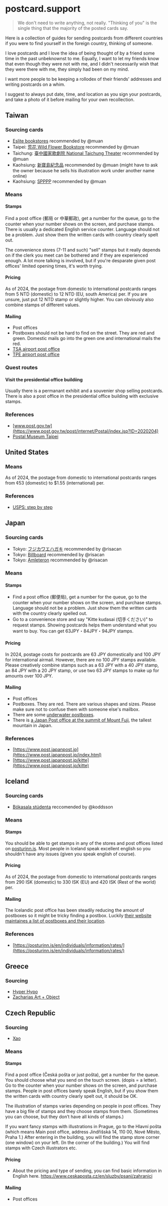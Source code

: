 # postcard.support

> We don't need to write anything, not really. "Thinking of you" is the single thing that the majority of the posted cards say.

Here is a collection of guides for sending postcards from different countries if you were to find yourself in the foreign country, thinking of someone.

I love postcards and I love the idea of being thought of by a friend some time in the past unbeknownst to me. Equally, I want to let my friends know that even though they were not with me, and I didn't necessarily wish that they were there with me, they simply had been on my mind.

I want more people to be keeping a rollodex of their friends' addresses and writing postcards on a whim.

I suggest to always put date, time, and location as you sign your postcards, and take a photo of it before mailing for your own recollection.

## Taiwan

### Sourcing cards

- [Eslite bookstores](https://www.eslite.com/) recommended by @muan
- Taipei: [荒花 Wild Flower Bookstore](https://www.facebook.com/wildflowerbookstore/) recommended by @muan
- Taichung: [臺中國家歌劇院 National Taichung Theater](https://maps.app.goo.gl/BddJho9RbEy9Y1XNA) recommended by @muan
- Kaohsiung: [新寶島紀念品](https://www.instagram.com/superbirdtrademark) recommended by @muan (might have to ask the owner because he sells his illustration work under another name online)
- Kaohsiung: [SPPPP](https://maps.app.goo.gl/k6Z5hT7d8sQMxRVz7) recommended by @muan

### Means

#### Stamps

Find a post office (郵局 or 中華郵政), get a number for the queue, go to the counter when your number shows on the screen, and purchase stamps. There is usually a dedicated English service counter. Language should not be a problem. Just show them the written cards with country clearly spelt out.

The convenience stores (7-11 and such) "sell" stamps but it really depends on if the clerk you meet can be bothered and if they are experienced enough. A lot more talking is involved, but if you're desparate given post offices' limited opening times, it's worth trying.

#### Pricing

As of 2024, the postage from domestic to international postcards ranges from 5 NTD (domestic) to 12 NTD (EU, south America) per. If you are unsure, just put 12 NTD stamp or slightly higher. You can obviously also combine stamps of different values.

#### Mailing

- Post offices
- Postboxes should not be hard to find on the street. They are red and green. Domestic mails go into the green one and international mails the red.
- [TSA airport post office](https://maps.app.goo.gl/5LZGRg2jH8WM8yn49)
- [TPE airport post office](https://maps.app.goo.gl/haXC4CVGVERrQ19G9)

### Quest routes

#### Visit the presidential office buildiing

Usually there is a permanant exhibit and a souvenier shop selling postcards. There is also a post office in the presidential office building with exclusive stamps.

### References

- [www.post.gov.tw](https://www.post.gov.tw/post/internet/Postal/index.jsp?ID=2020204)
- [Postal Museum Taipei](https://maps.app.goo.gl/j479tTc2vBjyudEdA)

## United States

### Means

As of 2024, the postage from domestic to international postcards ranges from ¢53 (domestic) to $1.55 (international) per.

### References

- [USPS: step by step](https://www.usps.com/ship/letters.htm)

## Japan

### Sourcing cards

- Tokyo: [フジカワエハガキ](https://www.instagram.com/tf_sengajin/) recommended by @risacan
- Tokyo: [Billboard](https://www.billboard-kj.com) recommended by @risacan
- Tokyo: [Amleteron](https://amleteron.blogspot.com/) recommended by @risacan

### Means

#### Stamps

- Find a post office (郵便局), get a number for the queue, go to the counter when your number shows on the screen, and purchase stamps. Language should not be a problem. Just show them the written cards with the country clearly spelled out.
- Go to a convenience store and say "Kitte kudasai (切手ください)" to request stamps. Showing postcards helps them understand what you want to buy. You can get 63JPY・84JPY・94JPY stamps.

#### Pricing

In 2024, postage costs for postcards are 63 JPY domestically and 100 JPY for international airmail. However, there are no 100 JPY stamps available. Please creatively combine stamps such as a 63 JPY with a 40 JPY stamp, an 84 JPY with a 20 JPY stamp, or use two 63 JPY stamps to make up for amounts over 100 JPY.

#### Mailing

- Post offices
- Postboxes. They are red. There are various shapes and sizes. Please make sure not to confuse them with someone else's mailbox.
- There are some [underwater postboxes](https://iop-dc.com/diving/%e6%97%a5%e6%9c%ac%e4%b8%80%e6%b7%b1%e3%81%84%ef%bc%81%e6%b0%b4%e6%b7%b120%ef%bd%8d%e6%b0%b4%e4%b8%ad%e3%83%9d%e3%82%b9%e3%83%88/).
- There is [a Japan Post office at the summit of Mount Fuji](https://www.jpcast.japanpost.jp/2022/08/288.html), the tallest mountain in Japan.

### References

- [https://www.post.japanpost.jp](https://www.post.japanpost.jp/index.html)
- [https://www.post.japanpost.jp/kitte](https://www.post.japanpost.jp/kitte)

## Iceland

### Sourcing cards

- [Bókasala stúdenta](https://www.boksala.is/) reccomended by @koddsson

### Means

#### Stamps

You should be able to get stamps in any of the stores and post offices listed on [posturinn.is](https://posturinn.is/en/individuals/sending/stamps/). Most people in Iceland speak excellent english so you shouldn't have any issues (given you speak english of course).

#### Pricing

As of 2024, the postage from domestic to international postcards ranges from 290 ISK (domestic) to 330 ISK (EU) and 420 ISK (Rest of the world) per.

#### Mailing

The Icelandic post office has been steadily reducing the amount of postboxes so it might be tricky finding a postbox. Luckily [their website maintaines a list of postboxes and their location](https://posturinn.is/einstaklingar/ymsar-upplysingar/postnumer-og-thjonustustig/#tab=2).

### References

- [https://posturinn.is/en/individuals/information/rates/](https://posturinn.is/en/individuals/information/rates/)

## Greece

### Sourcing
- [Hyper Hypo](https://hyperhypo.gr/)
- [Zacharias Art + Object](https://www.zacharias.es/)

## Czech Republic

### Sourcing
- [Xao](https://xaoxax.cz/kontakt-contact/)

### Means

#### Stamps

Find a post office (Česká pošta or just pošta), get a number for the
queue. You should choose what you send on the touch screen. (dopis = a
letter). Go to the counter when your number shows on the screen, and
purchase stamps. People in post offices barely speak English, but if
you show them the written cards with country clearly spelt out, it
should be OK.

The illustration of stamps varies depending on people in post offices.
They have a big file of stamps and they choose stamps from them.
(Sometimes you can choose, but they don’t have all kinds of stamps.)

If you want fancy stamps with illustrations in Prague, go to the
Hlavní pošta (which means Main post office, address Jindřišská 14, 110
00, Nové Město, Praha 1.) After entering in the building, you will
find the stamp store corner (one window) on your left. (In the corner
of the building.) You will find stamps with Czech illustrators etc.

#### Pricing

- About the pricing and type of sending, you can find basic information
in English here.
https://www.ceskaposta.cz/en/sluzby/psani/zahranici

#### Mailing

- Post offices
